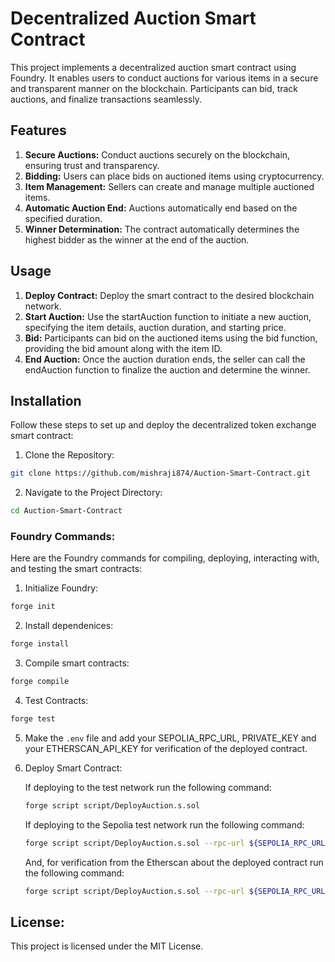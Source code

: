 # Decentralized Auction Smart Contract

This project implements a decentralized auction smart contract using Foundry. It enables users to conduct auctions for various items in a secure and transparent manner on the blockchain. Participants can bid, track auctions, and finalize transactions seamlessly.

## Features
1. **Secure Auctions:** Conduct auctions securely on the blockchain, ensuring trust and transparency.
2. **Bidding:** Users can place bids on auctioned items using cryptocurrency.
3. **Item Management:** Sellers can create and manage multiple auctioned items.
4. **Automatic Auction End:** Auctions automatically end based on the specified duration.
5. **Winner Determination:** The contract automatically determines the highest bidder as the winner at the end of the auction.

## Usage
1. **Deploy Contract:** Deploy the smart contract to the desired blockchain network.
2. **Start Auction:** Use the startAuction function to initiate a new auction, specifying the item details, auction duration, and starting price.
3. **Bid:** Participants can bid on the auctioned items using the bid function, providing the bid amount along with the item ID.
4. **End Auction:** Once the auction duration ends, the seller can call the endAuction function to finalize the auction and determine the winner.


## Installation

Follow these steps to set up and deploy the decentralized token exchange smart contract:

1.  Clone the Repository:

```bash
git clone https://github.com/mishraji874/Auction-Smart-Contract.git
```

2. Navigate to the Project Directory:

```bash
cd Auction-Smart-Contract
```

### Foundry Commands:

Here are the Foundry commands for compiling, deploying, interacting with, and testing the smart contracts:

1. Initialize Foundry:

```bash
forge init
```

2. Install dependenices:

```bash
forge install
```

3. Compile smart contracts:

```bash
forge compile
```

4. Test Contracts:

```bash
forge test
```

5. Make the ```.env``` file and add your SEPOLIA_RPC_URL, PRIVATE_KEY and your ETHERSCAN_API_KEY for verification of the deployed contract.

6. Deploy Smart Contract:

    If deploying to the test network run the following command:
    ```bash
    forge script script/DeployAuction.s.sol
    ```

    If deploying to the Sepolia test network run the following command:
    ```bash
    forge script script/DeployAuction.s.sol --rpc-url ${SEPOLIA_RPC_URL} --private-key ${PRIVATE_KEY}
    ```

    And, for verification from the Etherscan about the deployed contract run the following command:
    ```bash
    forge script script/DeployAuction.s.sol --rpc-url ${SEPOLIA_RPC_URL} --private-key ${PRIVATE_KEY} --verify ${ETHERSCAN_API_KEY} --broadcast
    ```

## License:

This project is licensed under the MIT License.